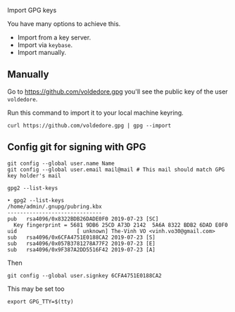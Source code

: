 Import GPG keys

You have many options to achieve this.

- Import from a key server.
- Import via `keybase`.
- Import manually.

## Manually

Go to https://github.com/voldedore.gpg you'll see the public key of the user `voldedore`.

Run this command to import it to your local machine keyring.

    curl https://github.com/voldedore.gpg | gpg --import

## Config git for signing with GPG

    git config --global user.name Name
    git config --global user.email mail@mail # This mail should match GPG key holder's mail

    gpg2 --list-keys

    ‣ gpg2 --list-keys                  
    /home/admin/.gnupg/pubring.kbx
    ------------------------------
    pub   rsa4096/0x8322BDB26DADE0F0 2019-07-23 [SC]
	  Key fingerprint = 5681 9DB6 25CD A73D 2142  5A6A 8322 BDB2 6DAD E0F0
    uid                   [ unknown] The-Vinh VO <vinh.vo30@gmail.com>
    sub   rsa4096/0x6CFA4751E0188CA2 2019-07-23 [S]
    sub   rsa4096/0x057B3781278A77F2 2019-07-23 [E]
    sub   rsa4096/0x9F387A2DD5516F42 2019-07-23 [A]

Then 

    git config --global user.signkey 6CFA4751E0188CA2

This may be set too

    export GPG_TTY=$(tty)

